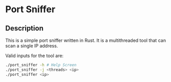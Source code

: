 # Port Sniffer

## Description

This is a simple port sniffer written in Rust. It is a multithreaded tool that can scan a single IP address.

Valid inputs for the tool are:

```bash
./port_sniffer -h # Help Screen
./port_sniffer -j <threads> <ip>
./port_sniffer <ip>
```
